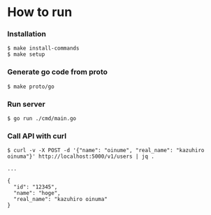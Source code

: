 # How to run

### Installation
```
$ make install-commands
$ make setup
```

### Generate go code from proto

```
$ make proto/go
```

### Run server

```
$ go run ./cmd/main.go
```

### Call API with curl

```
$ curl -v -X POST -d '{"name": "oinume", "real_name": "kazuhiro oinuma"}' http://localhost:5000/v1/users | jq .

...

{
  "id": "12345",
  "name": "hoge",
  "real_name": "kazuhiro oinuma"
}
```
